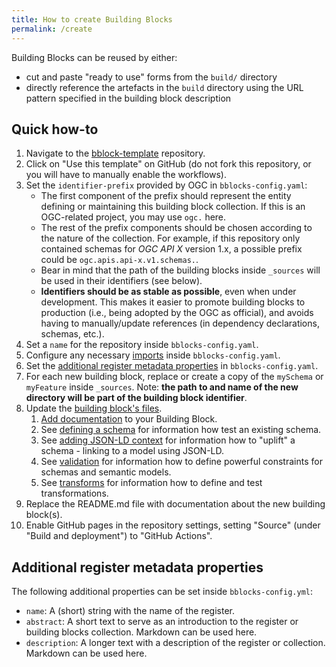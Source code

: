 ```yaml
---
title: How to create Building Blocks
permalink: /create
---
```

Building Blocks can be reused by either:

- cut and paste "ready to use" forms from the `build/` directory
- directly reference the artefacts in the `build` directory using the URL pattern specified in the building block
  description

## Quick how-to

1. Navigate to the [bblock-template](https://github.com/opengeospatial/bblock-template) repository.
2. Click on "Use this template" on GitHub (do not fork this repository, or you will have to manually enable the
   workflows).
3. Set the `identifier-prefix` provided by OGC in `bblocks-config.yaml`:
   * The first component of the prefix should represent the entity defining or maintaining this building block
     collection. If this is an OGC-related project, you may use `ogc.` here.
   * The rest of the prefix components should be chosen according to the nature of the collection. For example, if
     this repository only contained schemas for *OGC API X* version 1.x,
     a possible prefix could be `ogc.apis.api-x.v1.schemas.`.
   * Bear in mind that the path of the building blocks inside `_sources` will be used in their identifiers (see below).
   * **Identifiers should be as stable as possible**, even when under development. This makes it easier to promote
     building blocks to production (i.e., being adopted by the OGC as official), and avoids having to manually/update
     references (in dependency declarations, schemas, etc.).
4. Set a `name` for the repository inside `bblocks-config.yaml`.
5. Configure any necessary [imports](imports) inside `bblocks-config.yaml`.
6. Set the [additional register metadata properties](#additional-register-metadata-properties) in `bblocks-config.yaml`.
7. For each new building block, replace or create a copy of the `mySchema` or `myFeature` inside `_sources`.
   Note: **the path to and name of the new directory will be part of the building block identifier**.
8. Update the [building block's files](structure).
   1. [Add documentation](documentation) to your Building Block.
   2. See [defining a schema](schema) for information how test an existing schema.
   3. See [adding JSON-LD context](json-ld-context) for information how to "uplift" a schema - linking to a model using JSON-LD.
   4. See [validation](validation) for information how to define powerful constraints for schemas and semantic models.
   5. See [transforms](transforms) for information how to define and test transformations.
9. Replace the README.md file with documentation about the new building block(s).
10. Enable GitHub pages in the repository settings, setting "Source" (under "Build and deployment")
    to "GitHub Actions".

## Additional register metadata properties

The following additional properties can be set inside `bblocks-config.yml`:

* `name`: A (short) string with the name of the register.
* `abstract`: A short text to serve as an introduction to the register or building blocks collection. 
  Markdown can be used here.
* `description`: A longer text with a description of the register or collection. Markdown can be used here.